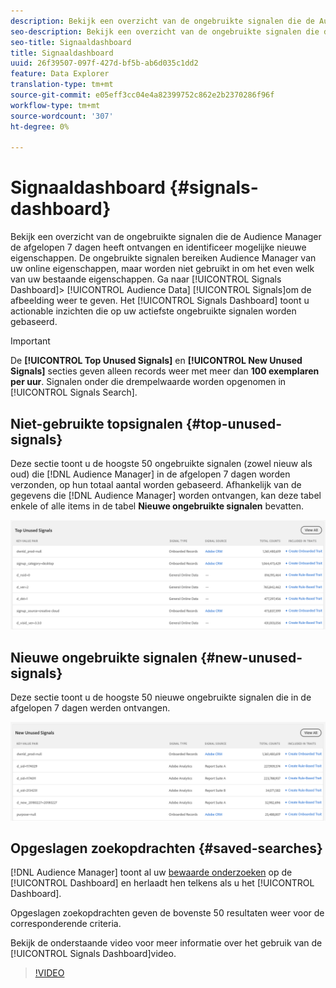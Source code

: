 ```yaml
---
description: Bekijk een overzicht van de ongebruikte signalen die de Audience Manager de afgelopen 7 dagen heeft ontvangen en identificeer mogelijke nieuwe eigenschappen. De ongebruikte signalen bereiken Audience Manager van uw online eigenschappen, maar worden niet gebruikt in om het even welk van uw bestaande eigenschappen. Ga naar Poortgegevens > Signalen om het dashboard Signalen weer te geven. Het Signals Dashboard toont u actionable inzichten die op uw actiefste ongebruikte signalen worden gebaseerd.
seo-description: Bekijk een overzicht van de ongebruikte signalen die de Audience Manager de afgelopen 7 dagen heeft ontvangen en identificeer mogelijke nieuwe eigenschappen. De ongebruikte signalen bereiken Audience Manager van uw online eigenschappen, maar worden niet gebruikt in om het even welk van uw bestaande eigenschappen. Ga naar Poortgegevens > Signalen om het dashboard Signalen weer te geven. Het Signals Dashboard toont u actionable inzichten die op uw actiefste ongebruikte signalen worden gebaseerd.
seo-title: Signaaldashboard
title: Signaaldashboard
uuid: 26f39507-097f-427d-bf5b-ab6d035c1dd2
feature: Data Explorer
translation-type: tm+mt
source-git-commit: e05eff3cc04e4a82399752c862e2b2370286f96f
workflow-type: tm+mt
source-wordcount: '307'
ht-degree: 0%

---
```



# Signaaldashboard {#signals-dashboard}

Bekijk een overzicht van de ongebruikte signalen die de Audience Manager de afgelopen 7 dagen heeft ontvangen en identificeer mogelijke nieuwe eigenschappen. De ongebruikte signalen bereiken Audience Manager van uw online eigenschappen, maar worden niet gebruikt in om het even welk van uw bestaande eigenschappen. Ga naar [!UICONTROL Signals Dashboard]> [!UICONTROL Audience Data] [!UICONTROL Signals]om de afbeelding weer te geven. Het [!UICONTROL Signals Dashboard] toont u actionable inzichten die op uw actiefste ongebruikte signalen worden gebaseerd.

>[!IMPORTANT]
>
>De **[!UICONTROL Top Unused Signals]** en **[!UICONTROL New Unused Signals]** secties geven alleen records weer met meer dan **100 exemplaren per uur**. Signalen onder die drempelwaarde worden opgenomen in [!UICONTROL Signals Search].

## Niet-gebruikte topsignalen {#top-unused-signals}

Deze sectie toont u de hoogste 50 ongebruikte signalen (zowel nieuw als oud) die [!DNL Audience Manager] in de afgelopen 7 dagen worden verzonden, op hun totaal aantal worden gebaseerd. Afhankelijk van de gegevens die [!DNL Audience Manager] worden ontvangen, kan deze tabel enkele of alle items in de tabel **Nieuwe ongebruikte signalen** bevatten.

![](assets/signals-top-unused.png)

## Nieuwe ongebruikte signalen {#new-unused-signals}

Deze sectie toont u de hoogste 50 nieuwe ongebruikte signalen die in de afgelopen 7 dagen werden ontvangen.

![](assets/signals-new-unused.png)

## Opgeslagen zoekopdrachten {#saved-searches}

[!DNL Audience Manager] toont al uw [bewaarde onderzoeken](../../features/data-explorer/data-explorer-signals-search/data-explorer-save-search.md) op de [!UICONTROL Dashboard] en herlaadt hen telkens als u het [!UICONTROL Dashboard].

Opgeslagen zoekopdrachten geven de bovenste 50 resultaten weer voor de corresponderende criteria.

Bekijk de onderstaande video voor meer informatie over het gebruik van de [!UICONTROL Signals Dashboard]video.
>[!VIDEO](https://video.tv.adobe.com/v/25151/)